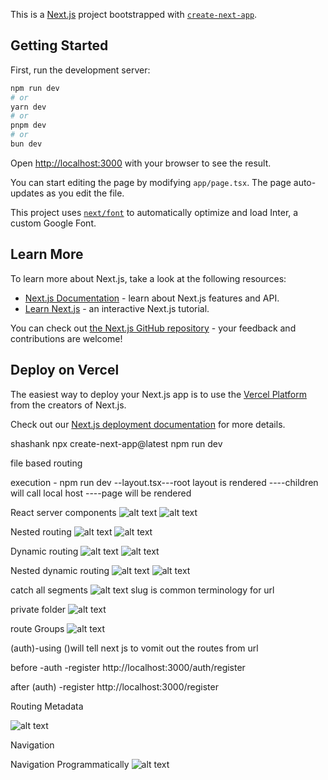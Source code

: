 This is a [Next.js](https://nextjs.org/) project bootstrapped with [`create-next-app`](https://github.com/vercel/next.js/tree/canary/packages/create-next-app).

## Getting Started

First, run the development server:

```bash
npm run dev
# or
yarn dev
# or
pnpm dev
# or
bun dev
```

Open [http://localhost:3000](http://localhost:3000) with your browser to see the result.

You can start editing the page by modifying `app/page.tsx`. The page auto-updates as you edit the file.

This project uses [`next/font`](https://nextjs.org/docs/basic-features/font-optimization) to automatically optimize and load Inter, a custom Google Font.

## Learn More

To learn more about Next.js, take a look at the following resources:

- [Next.js Documentation](https://nextjs.org/docs) - learn about Next.js features and API.
- [Learn Next.js](https://nextjs.org/learn) - an interactive Next.js tutorial.

You can check out [the Next.js GitHub repository](https://github.com/vercel/next.js/) - your feedback and contributions are welcome!

## Deploy on Vercel

The easiest way to deploy your Next.js app is to use the [Vercel Platform](https://vercel.com/new?utm_medium=default-template&filter=next.js&utm_source=create-next-app&utm_campaign=create-next-app-readme) from the creators of Next.js.

Check out our [Next.js deployment documentation](https://nextjs.org/docs/deployment) for more details.






shashank
 npx create-next-app@latest
 npm run dev

file based routing

 execution - npm run dev --layout.tsx---root layout is rendered ----children will call local host ----page will be rendered 


 React server components 
 ![alt text](image.png)
 ![alt text](image-1.png)

 Nested routing 
 ![alt text](image-2.png)
 ![alt text](image-3.png)

 Dynamic routing
 ![alt text](image-4.png)
 ![alt text](image-5.png)

 Nested dynamic routing
 ![alt text](image-6.png)
 ![alt text](image-7.png)


 catch all segments 
 ![alt text](image-8.png)
 slug is common terminology for url

 private folder 
 ![alt text](image-9.png)

 route Groups
 ![alt text](image-10.png)

 (auth)-using ()will tell next js to vomit out the routes from url

 before -auth -register 
 http://localhost:3000/auth/register 

 after   (auth) -register 
 http://localhost:3000/register 

 Routing Metadata

![alt text](image-11.png)

Navigation



Navigation Programmatically
![alt text](image-12.png)